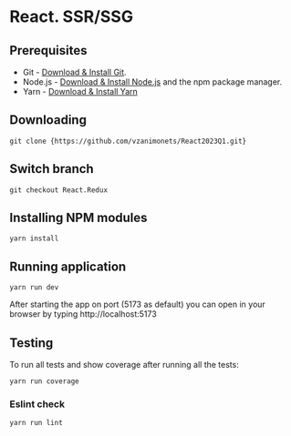 # React. SSR/SSG

## Prerequisites

- Git - [Download & Install Git](https://git-scm.com/downloads).
- Node.js - [Download & Install Node.js](https://nodejs.org/en/download/) and the npm package manager.
- Yarn - [Download & Install Yarn](https://classic.yarnpkg.com/lang/en/docs/install/)

## Downloading

```
git clone {https://github.com/vzanimonets/React2023Q1.git}
```
## Switch branch

```
git checkout React.Redux
```

## Installing NPM modules

```
yarn install
```

## Running application

```
yarn run dev
```

After starting the app on port (5173 as default) you can open
in your browser by typing http://localhost:5173

## Testing



To run all tests and show coverage  after running all the tests:

```
yarn run coverage
```

### Eslint check

```
yarn run lint
```
